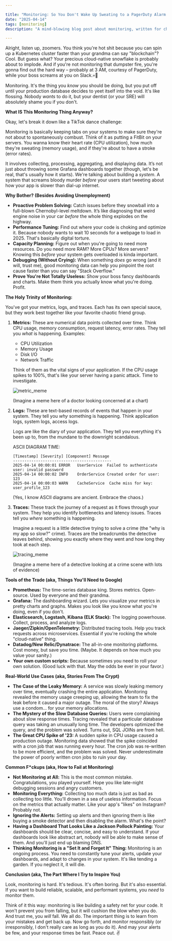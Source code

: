 ```yaml
---

title: "Monitoring: So You Don't Wake Up Sweating to a PagerDuty Alarm at 3 AM (Again)"
date: "2025-04-14"
tags: [monitoring]
description: "A mind-blowing blog post about monitoring, written for chaotic Gen Z engineers. Because if you don't monitor, your code WILL betray you. And probably your cat too."

---
```


Alright, listen up, zoomers. You think you're hot shit because you can spin up a Kubernetes cluster faster than your grandma can say "blockchain"? Cool. But guess what? Your precious cloud-native snowflake is probably about to implode. And if you're not monitoring that dumpster fire, you're gonna find out the hard way – probably at 3 AM, courtesy of PagerDuty, while your boss screams at you on Slack.💀🙏

Monitoring. It's the thing you *know* you should be doing, but you put off until your production database decides to yeet itself into the void. It's like flossing. Nobody *wants* to do it, but your dentist (or your SRE) will absolutely shame you if you don't.

**What IS This Monitoring Thing Anyway?**

Okay, let's break it down like a TikTok dance challenge:

Monitoring is basically keeping tabs on your systems to make sure they're not about to spontaneously combust. Think of it as putting a FitBit on your servers. You wanna know their heart rate (CPU utilization), how much they're sweating (memory usage), and if they're about to have a stroke (error rates).

It involves collecting, processing, aggregating, and displaying data. It’s not just about throwing some Grafana dashboards together (though, let's be real, that's usually how it starts). We're talking about building a *system*. A system that screams bloody murder *before* your users start tweeting about how your app is slower than dial-up internet.

**Why Bother? (Besides Avoiding Unemployment)**

*   **Proactive Problem Solving:** Catch issues before they snowball into a full-blown Chernobyl-level meltdown. It’s like diagnosing that weird engine noise in your car *before* the whole thing explodes on the highway.
*   **Performance Tuning:** Find out where your code is choking and optimize it. Because nobody wants to wait 10 seconds for a webpage to load in 2025. That's basically digital torture.
*   **Capacity Planning:** Figure out when you're going to need more resources. Do you need more RAM? More CPUs? More servers? Knowing this *before* your system gets overloaded is kinda important.
*   **Debugging (Without Crying):** When something *does* go wrong (and it will, trust me), good monitoring data can help you pinpoint the root cause faster than you can say "Stack Overflow."
*   **Prove You're Not Totally Useless:** Show your boss fancy dashboards and charts. Make them think you actually know what you're doing. Profit.

**The Holy Trinity of Monitoring:**

You've got your metrics, logs, and traces. Each has its own special sauce, but they work best together like your favorite chaotic friend group.

1.  **Metrics:** These are numerical data points collected over time. Think CPU usage, memory consumption, request latency, error rates. They tell you *what* is happening. Examples:
    *   CPU Utilization
    *   Memory Usage
    *   Disk I/O
    *   Network Traffic

    Think of them as the vital signs of your application. If the CPU usage spikes to 100%, that's like your server having a panic attack. Time to investigate.

    ![metric_meme](https://i.imgflip.com/3f4x3j.jpg)

    (Imagine a meme here of a doctor looking concerned at a chart)

2.  **Logs:** These are text-based records of events that happen in your system. They tell you *why* something is happening. Think application logs, system logs, access logs.

    Logs are like the diary of your application. They tell you everything it's been up to, from the mundane to the downright scandalous.

    ASCII DIAGRAM TIME:

    ```
    [Timestamp] [Severity] [Component] Message
    -------------------------------------------
    2025-04-14 00:00:01 ERROR   UserService  Failed to authenticate user: invalid password
    2025-04-14 00:00:02 INFO    OrderService Created order for user: 123
    2025-04-14 00:00:03 WARN    CacheService  Cache miss for key: user_profile_123
    ```

    (Yes, I know ASCII diagrams are ancient. Embrace the chaos.)

3.  **Traces:** These track the journey of a request as it flows through your system. They help you identify bottlenecks and latency issues. Traces tell you *where* something is happening.

    Imagine a request is a little detective trying to solve a crime (the "why is my app so slow?" crime). Traces are the breadcrumbs the detective leaves behind, showing you exactly where they went and how long they took at each step.

    ![tracing_meme](https://i.kym-cdn.com/photos/images/newsfeed/001/839/847/695.jpg)

    (Imagine a meme here of a detective looking at a crime scene with lots of evidence)

**Tools of the Trade (aka, Things You'll Need to Google)**

*   **Prometheus:** The time-series database king. Stores metrics. Open-source. Used by everyone and their grandma.
*   **Grafana:** The dashboarding wizard. Lets you visualize your metrics in pretty charts and graphs. Makes you look like you know what you're doing, even if you don't.
*   **Elasticsearch, Logstash, Kibana (ELK Stack):** The logging powerhouse. Collect, process, and analyze logs.
*   **Jaeger/Zipkin/OpenTelemetry:** Distributed tracing tools. Help you track requests across microservices. Essential if you're rocking the whole "cloud-native" thing.
*   **Datadog/New Relic/Dynatrace:** The all-in-one monitoring platforms. Cost money, but save you time. (Maybe. It depends on how much you value your sanity.)
*   **Your own custom scripts:** Because sometimes you need to roll your own solution. (Good luck with that. May the odds be ever in your favor.)

**Real-World Use Cases (aka, Stories From The Crypt)**

*   **The Case of the Leaky Memory:** A service was slowly leaking memory over time, eventually crashing the entire application. Monitoring revealed the memory usage creeping up, allowing the team to fix the leak before it caused a major outage. The moral of the story? Always use a condom... for your memory allocations.
*   **The Mystery of the Slow Database Queries:** Users were complaining about slow response times. Tracing revealed that a particular database query was taking an unusually long time. The developers optimized the query, and the problem was solved. Turns out, SQL JOINs are from hell.
*   **The Great CPU Spike of '23:** A sudden spike in CPU usage caused a production outage. Monitoring data showed that the spike coincided with a cron job that was running every hour. The cron job was re-written to be more efficient, and the problem was solved. Never underestimate the power of poorly written cron jobs to ruin your day.

**Common F*ckups (aka, How to Fail at Monitoring)**

*   **Not Monitoring at All:** This is the most common mistake. Congratulations, you played yourself. Hope you like late-night debugging sessions and angry customers.
*   **Monitoring Everything:** Collecting too much data is just as bad as collecting too little. You'll drown in a sea of useless information. Focus on the metrics that actually matter. Like your app's "likes" on Instagram? Probably not.
*   **Ignoring the Alerts:** Setting up alerts and then ignoring them is like buying a smoke detector and then disabling the alarm. What's the point?
*   **Having a Dashboard That Looks Like a Jackson Pollock Painting:** Your dashboards should be clear, concise, and easy to understand. If your dashboards look like abstract art, nobody will be able to make sense of them. And you'll just end up blaming DNS.
*   **Thinking Monitoring is a "Set It and Forget It" Thing:** Monitoring is an ongoing process. You need to constantly tune your alerts, update your dashboards, and adapt to changes in your system. It's like tending a garden. If you neglect it, it will die.

**Conclusion (aka, The Part Where I Try to Inspire You)**

Look, monitoring is hard. It's tedious. It's often boring. But it's also essential. If you want to build reliable, scalable, and performant systems, you *need* to monitor them.

Think of it this way: monitoring is like building a safety net for your code. It won't prevent you from falling, but it will cushion the blow when you do. And trust me, you *will* fall. We all do. The important thing is to learn from your mistakes and get back up. Now go forth, and monitor responsibly (or irresponsibly, I don't really care as long as you do it). And may your alerts be few, and your response times be fast. Peace out. ✌️
